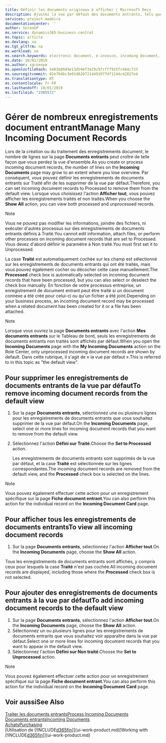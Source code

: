 ```yaml
---
title: Définir les documents originaux à afficher | Microsoft Docs
description: Ajustez la vue par défaut des documents entrants, tels que des factures électroniques, afin d'améliorer votre vue d'ensemble des enregistrements traités et non-traités.
services: project-madeira
documentationcenter: ''
author: SorenGP
ms.service: dynamics365-business-central
ms.topic: article
ms.devlang: na
ms.tgt_pltfrm: na
ms.workload: na
ms.search.keywords: electronic document, e-invoice, incoming document, OCR, ecommerce, document exchange, import invoice
ms.date: 10/01/2019
ms.author: sgroespe
ms.openlocfilehash: 5401b8049e13d594f3429c97cfff915fc944c733
ms.sourcegitcommit: 02e704bc3e01d62072144919774f1244c42827e4
ms.translationtype: HT
ms.contentlocale: fr-FR
ms.lasthandoff: 10/01/2019
ms.locfileid: "2305571"
---
```

# <a name="manage-many-incoming-document-records"></a><span data-ttu-id="136e0-103">Gérer de nombreux enregistrements document entrant</span><span class="sxs-lookup"><span data-stu-id="136e0-103">Manage Many Incoming Document Records</span></span>
<span data-ttu-id="136e0-104">Lors de la création ou du traitement des enregistrements document, le nombre de lignes sur la page **Documents entrants** peut croître de telle façon que vous perdez la vue d'ensemble.</span><span class="sxs-lookup"><span data-stu-id="136e0-104">As you create or process incoming document records, the number of lines on the **Incoming Documents** page may grow to an extent where you lose overview.</span></span> <span data-ttu-id="136e0-105">Par conséquent, vous pouvez définir les enregistrements de documents entrants sur Traité afin de les supprimer de la vue par défaut.</span><span class="sxs-lookup"><span data-stu-id="136e0-105">Therefore, you can set incoming document records to Processed to remove them from the default view.</span></span> <span data-ttu-id="136e0-106">Lorsque vous choisissez l'action **Afficher tout**, vous pouvez afficher les enregistrements traités et non traités.</span><span class="sxs-lookup"><span data-stu-id="136e0-106">When you choose the **Show All** action, you can view both processed and unprocessed records.</span></span>

> [!NOTE]  
>   <span data-ttu-id="136e0-107">Vous ne pouvez pas modifier les informations, joindre des fichiers, ni exécuter d'autres processus sur des enregistrements de documents entrants définis à Traité.</span><span class="sxs-lookup"><span data-stu-id="136e0-107">You cannot edit information, attach files, or perform other processes on incoming document records that are set to Processed.</span></span> <span data-ttu-id="136e0-108">Vous devez d'abord définir le paramètre à Non traité.</span><span class="sxs-lookup"><span data-stu-id="136e0-108">You must first set it to Unprocessed.</span></span>

<span data-ttu-id="136e0-109">La case **Traité** est automatiquement cochée sur les champ est sélectionné sur les enregistrements de documents entrants qui ont été traités, mais vous pouvez également cocher ou décocher cette case manuellement.</span><span class="sxs-lookup"><span data-stu-id="136e0-109">The **Processed** check box is automatically selected on incoming document records that have been processed, but you can also select or deselect the check box manually.</span></span> <span data-ttu-id="136e0-110">En fonction de votre processus entreprise, un enregistrement de document entrant peut être traité si un document connexe a été créé pour celui-ci ou qu'un fichier a été joint.</span><span class="sxs-lookup"><span data-stu-id="136e0-110">Depending on your business process, an incoming document record may be processed when a related document has been created for it or a file has been attached.</span></span>

> [!NOTE]  
>   <span data-ttu-id="136e0-111">Lorsque vous ouvrez la page **Documents entrants** avec l'action **Mes documents entrants** sur le Tableau de bord, seuls les enregistrements de documents entrants non traités sont affichés par défaut.</span><span class="sxs-lookup"><span data-stu-id="136e0-111">When you open the **Incoming Documents** page with the **My Incoming Documents** action on the Role Center, only unprocessed incoming document records are shown by default.</span></span> <span data-ttu-id="136e0-112">Dans cette rubrique, il s'agit de « la vue par défaut ».</span><span class="sxs-lookup"><span data-stu-id="136e0-112">This is referred to in this topic as "the default view".</span></span>

## <a name="to-remove-incoming-document-records-from-the-default-view"></a><span data-ttu-id="136e0-113">Pour supprimer les enregistrements de documents entrants de la vue par défaut</span><span class="sxs-lookup"><span data-stu-id="136e0-113">To remove incoming document records from the default view</span></span>
1. <span data-ttu-id="136e0-114">Sur la page **Documents entrants**, sélectionnez une ou plusieurs lignes pour les enregistrements de documents entrants que vous souhaitez supprimer de la vue par défaut.</span><span class="sxs-lookup"><span data-stu-id="136e0-114">On the **Incoming Documents** page, select one or more lines for incoming document records that you want to remove from the default view.</span></span>
2. <span data-ttu-id="136e0-115">Sélectionnez l'action **Défini sur Traité**.</span><span class="sxs-lookup"><span data-stu-id="136e0-115">Choose the **Set to Processed** action.</span></span>

    <span data-ttu-id="136e0-116">Les enregistrements de documents entrants sont supprimés de la vue par défaut, et la case **Traité** est sélectionnée sur les lignes correspondantes.</span><span class="sxs-lookup"><span data-stu-id="136e0-116">The incoming document records are removed from the default view, and the **Processed** check box is selected on the lines.</span></span>

> [!NOTE]  
>   <span data-ttu-id="136e0-117">Vous pouvez également effectuer cette action pour un enregistrement spécifique sur la page **Fiche document entrant**.</span><span class="sxs-lookup"><span data-stu-id="136e0-117">You can also perform this action for the individual record on the **Incoming Document Card** page.</span></span>

## <a name="to-view-all-incoming-document-records"></a><span data-ttu-id="136e0-118">Pour afficher tous les enregistrements de documents entrants</span><span class="sxs-lookup"><span data-stu-id="136e0-118">To view all incoming document records</span></span>
1. <span data-ttu-id="136e0-119">Sur la page **Documents entrants**, sélectionnez l'action **Afficher tout**.</span><span class="sxs-lookup"><span data-stu-id="136e0-119">On the **Incoming Documents** page, choose the **Show All** action.</span></span>

<span data-ttu-id="136e0-120">Tous les enregistrements de documents entrants sont affichés, y compris ceux pour lesquels la case **Traité** n'est pas cochée.</span><span class="sxs-lookup"><span data-stu-id="136e0-120">All incoming document records are displayed, including those where the **Processed** check box is not selected.</span></span>

## <a name="to-add-incoming-document-records-to-the-default-view"></a><span data-ttu-id="136e0-121">Pour ajouter des enregistrements de documents entrants à la vue par défaut</span><span class="sxs-lookup"><span data-stu-id="136e0-121">To add incoming document records to the default view</span></span>
1. <span data-ttu-id="136e0-122">Sur la page **Documents entrants**, sélectionnez l'action **Afficher tout**.</span><span class="sxs-lookup"><span data-stu-id="136e0-122">On the **Incoming Documents** page, choose the **Show All** action.</span></span>
2. <span data-ttu-id="136e0-123">Sélectionnez un ou plusieurs lignes pour les enregistrements de documents entrants que vous souhaitez voir apparaître dans la vue par défaut.</span><span class="sxs-lookup"><span data-stu-id="136e0-123">Select one or more lines for incoming document records that you want to appear in the default view.</span></span>
3. <span data-ttu-id="136e0-124">Sélectionnez l'action **Défini sur Non traité**.</span><span class="sxs-lookup"><span data-stu-id="136e0-124">Choose the **Set to Unprocessed** action.</span></span>  

> [!NOTE]  
>   <span data-ttu-id="136e0-125">Vous pouvez également effectuer cette action pour un enregistrement spécifique sur la page **Fiche document entrant**.</span><span class="sxs-lookup"><span data-stu-id="136e0-125">You can also perform this action for the individual record on the **Incoming Document Card** page.</span></span>

## <a name="see-also"></a><span data-ttu-id="136e0-126">Voir aussi</span><span class="sxs-lookup"><span data-stu-id="136e0-126">See Also</span></span>
[<span data-ttu-id="136e0-127">Traiter les documents entrants</span><span class="sxs-lookup"><span data-stu-id="136e0-127">Process Incoming Documents</span></span>](across-process-income-documents.md)  
[<span data-ttu-id="136e0-128">Documents entrants</span><span class="sxs-lookup"><span data-stu-id="136e0-128">Incoming Documents</span></span>](across-income-documents.md)  
[<span data-ttu-id="136e0-129">Achats</span><span class="sxs-lookup"><span data-stu-id="136e0-129">Purchasing</span></span>](purchasing-manage-purchasing.md)  
<span data-ttu-id="136e0-130">[Utilisation de [!INCLUDE[d365fin](includes/d365fin_md.md)]](ui-work-product.md)</span><span class="sxs-lookup"><span data-stu-id="136e0-130">[Working with [!INCLUDE[d365fin](includes/d365fin_md.md)]](ui-work-product.md)</span></span>
